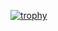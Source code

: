 

[![trophy](https://github-profile-trophy.vercel.app/?username=SmartWebCodder)](https://github.com/SmartWebCodder/github-profile-trophy)

